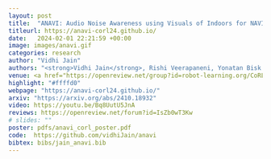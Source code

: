 ```yaml
---
layout: post
title:  "ANAVI: Audio Noise Awareness using Visuals of Indoors for NAVIgation"
titleurl: https://anavi-corl24.github.io/
date:   2024-02-01 22:21:59 +00:00
image: images/anavi.gif
categories: research
author: "Vidhi Jain"
authors: "<strong>Vidhi Jain</strong>, Rishi Veerapaneni, Yonatan Bisk."
venue: <a href="https://openreview.net/group?id=robot-learning.org/CoRL/2024/Conference#tab-accept"> 8th Annual Conference on Robot Learning (CoRL) </a>
highlight: "#ffffd0"    
webpage: "https://anavi-corl24.github.io/"
arxiv: "https://arxiv.org/abs/2410.18932"
video: https://youtu.be/Bq8UutU5JnA
reviews: https://openreview.net/forum?id=IsZb0wT3Kw
# slides: ""
poster: pdfs/anavi_corl_poster.pdf
code:  https://github.com/vidhiJain/anavi
bibtex: bibs/jain_anavi.bib
---
```

